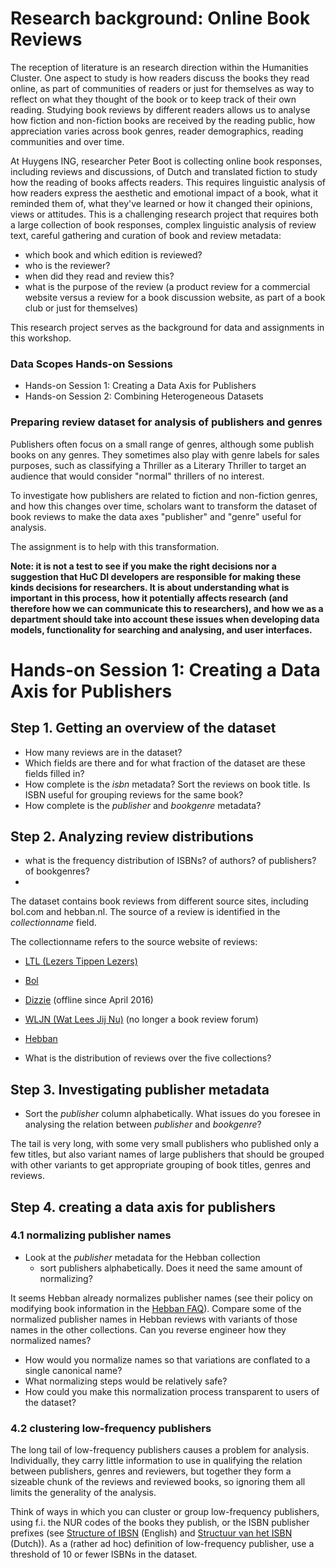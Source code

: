 # Research background: Online Book Reviews

The reception of literature is an research direction within the Humanities Cluster. One aspect to study is how readers discuss the books they read online, as part of communities of readers or just for themselves as way to reflect on what they thought of the book or to keep track of their own reading. Studying book reviews by different readers allows us to analyse how fiction and non-fiction books are received by the reading public, how appreciation varies across book genres, reader demographics, reading communities and over time. 

At Huygens ING, researcher Peter Boot is collecting online book responses, including reviews and discussions, of Dutch and translated fiction to study how the reading of books affects readers. This requires linguistic analysis of how readers express the aesthetic and emotional impact of a book, what it reminded them of, what they've learned or how it changed their opinions, views or attitudes. This is a challenging research project that requires both a large collection of book responses, complex linguistic analysis of review text, careful gathering and curation of book and review metadata: 

- which book and which edition is reviewed?
- who is the reviewer?
- when did they read and review this?
- what is the purpose of the review (a product review for a commercial website versus a review for a book discussion website, as part of a book club or just for themselves)

This research project serves as the background for data and assignments in this workshop. 

### Data Scopes Hands-on Sessions

- Hands-on Session 1: Creating a Data Axis for Publishers
- Hands-on Session 2: Combining Heterogeneous Datasets

### Preparing review dataset for analysis of publishers and genres

Publishers often focus on a small range of genres, although some publish books on any genres. They sometimes also play with genre labels for sales purposes, such as classifying a Thriller as a Literary Thriller to target an audience that would consider "normal" thrillers of no interest.

To investigate how publishers are related to fiction and non-fiction genres, and how this changes over time, scholars want to transform the dataset of book reviews to make the data axes "publisher" and "genre" useful for analysis.

The assignment is to help with this transformation.

**Note: it is not a test to see if you make the right decisions nor a suggestion that HuC DI developers are responsible for making these kinds decisions for researchers. It is about understanding what is important in this process, how it potentially affects research (and therefore how we can communicate this to researchers), and how we as a department should take into account these issues when developing data models, functionality for searching and analysing, and user interfaces.**

# Hands-on Session 1: Creating a Data Axis for Publishers

## Step 1. Getting an overview of the dataset

- How many reviews are in the dataset?
- Which fields are there and for what fraction of the dataset are these fields filled in?
- How complete is the *isbn* metadata? Sort the reviews on book title. Is ISBN useful for grouping reviews for the same book?
- How complete is the *publisher* and *bookgenre* metadata?


## Step 2. Analyzing review distributions

- what is the frequency distribution of ISBNs? of authors? of publishers? of bookgenres? 
- 

The dataset contains book reviews from different source sites, including bol.com and hebban.nl. The source of a review is identified in the *collectionname* field. 

The collectionname refers to the source website of reviews:
- [LTL (Lezers Tippen Lezers)](http://www.lezerstippenlezers.be/)
- [Bol](https://www.bol.com/nl/boeken/index.html)
- [Dizzie](http://dizzie.nl/) (offline since April 2016)
- [WLJN (Wat Lees Jij Nu)](http://watleesjij.nu/) (no longer a book review forum)
- [Hebban](https://www.hebban.nl/)

- What is the distribution of reviews over the five collections?

## Step 3. Investigating publisher metadata

- Sort the *publisher* column alphabetically. What issues do you foresee in analysing the relation between *publisher* and *bookgenre*?

The tail is very long, with some very small publishers who published only a few titles, but also variant names of large publishers that should be grouped with other variants to get appropriate grouping of book titles, genres and reviews.

## Step 4. creating a data axis for publishers

### 4.1 normalizing publisher names 

- Look at the *publisher* metadata for the Hebban collection
    - sort publishers alphabetically. Does it need the same amount of normalizing?

It seems Hebban already normalizes publisher names (see their policy on modifying book information in the [Hebban FAQ](https://www.hebban.nl/faq)). Compare some of the normalized publisher names in Hebban reviews with variants of those names in the other collections. Can you reverse engineer how they normalized names?

- How would you normalize names so that variations are conflated to a single canonical name?
- What normalizing steps would be relatively safe?
- How could you make this normalization process transparent to users of the dataset?


### 4.2 clustering low-frequency publishers

The long tail of low-frequency publishers causes a problem for analysis. Individually, they carry little information to use in qualifying the relation between publishers, genres and reviewers, but together they form a sizeable chunk of the reviews and reviewed books, so ignoring them all limits the generality of the analysis.

Think of ways in which you can cluster or group low-frequency publishers, using f.i. the NUR codes of the books they publish, or the ISBN publisher prefixes (see [Structure of IBSN](https://en.wikipedia.org/wiki/International_Standard_Book_Number#Overview) (English) and [Structuur van het ISBN](https://nl.wikipedia.org/wiki/Internationaal_Standaard_Boeknummer#Structuur_van_het_ISBN) (Dutch)). As a (rather ad hoc) definition of low-frequency publisher, use a threshold of 10 or fewer ISBNs in the dataset.



